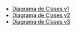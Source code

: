 + [Diagrama de Clases v1](https://docs.google.com/document/d/1-RH6E0LbcjWQEpEaE-r0HnEL3woa_pj_aZgMEm5hMUw/edit)
+ [Diagrama de Clases v2](diagrama%20de%20clases%20gimnasio.png)
+ [Diagrama de Clases v3]()